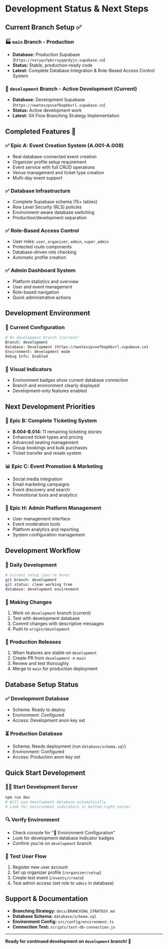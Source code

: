# Development Status & Next Steps

## Current Branch Setup ✅

### 🏭 `main` Branch - Production
- **Database:** Production Supabase (`https://nvryyufpbcruyqqndyjn.supabase.co`)
- **Status:** Stable, production-ready code
- **Latest:** Complete Database Integration & Role-Based Access Control System

### 🚧 `development` Branch - Active Development (Current)
- **Database:** Development Supabase (`https://nwoteszpvvefbopbbvrl.supabase.co`)  
- **Status:** Active development work
- **Latest:** Git Flow Branching Strategy Implementation

## Completed Features 🎉

### ✅ Epic A: Event Creation System (A.001-A.008)
- Real database-connected event creation
- Organizer profile setup requirement
- Event service with full CRUD operations
- Venue management and ticket type creation
- Multi-day event support

### ✅ Database Infrastructure  
- Complete Supabase schema (15+ tables)
- Row Level Security (RLS) policies
- Environment-aware database switching
- Production/development separation

### ✅ Role-Based Access Control
- User roles: `user`, `organizer`, `admin`, `super_admin`
- Protected route components
- Database-driven role checking
- Automatic profile creation

### ✅ Admin Dashboard System
- Platform statistics and overview
- User and event management
- Role-based navigation
- Quick administrative actions

## Development Environment

### 🔧 Current Configuration
```bash
# On development branch (current)
Branch: development
Database: Development (https://nwoteszpvvefbopbbvrl.supabase.co)
Environment: development mode
Debug Info: Enabled
```

### 🎯 Visual Indicators
- Environment badges show current database connection
- Branch and environment clearly displayed
- Development-only features enabled

## Next Development Priorities

### 🎫 Epic B: Complete Ticketing System  
- **B.004-B.014:** 11 remaining ticketing stories
- Enhanced ticket types and pricing
- Advanced seating management
- Group bookings and bulk purchases
- Ticket transfer and resale system

### 📊 Epic C: Event Promotion & Marketing
- Social media integration
- Email marketing campaigns
- Event discovery and search
- Promotional tools and analytics

### 🏢 Epic H: Admin Platform Management
- User management interface
- Event moderation tools
- Platform analytics and reporting
- System configuration management

## Development Workflow

### 🔄 Daily Development
```bash
# Current setup (you're here)
git branch: development
git status: clean working tree
database: development environment
```

### 📝 Making Changes
1. Work on `development` branch (current)
2. Test with development database
3. Commit changes with descriptive messages
4. Push to `origin/development`

### 🚀 Production Releases
1. When features are stable on `development`
2. Create PR from `development` → `main`
3. Review and test thoroughly
4. Merge to `main` for production deployment

## Database Setup Status

### ✅ Development Database
- Schema: Ready to deploy
- Environment: Configured
- Access: Development anon key set

### ⏳ Production Database  
- Schema: Needs deployment (run `database/schema.sql`)
- Environment: Configured
- Access: Production anon key set

## Quick Start Development

### 🏃‍♂️ Start Development Server
```bash
npm run dev
# Will use development database automatically
# Look for environment indicators in bottom-right corner
```

### 🔍 Verify Environment
- Check console for "🔧 Environment Configuration"
- Look for development database indicator badges
- Confirm you're on `development` branch

### 🧪 Test User Flow
1. Register new user account
2. Set up organizer profile (`/organizer/setup`)
3. Create test event (`/events/create`)
4. Test admin access (set role to `admin` in database)

## Support & Documentation

- **Branching Strategy:** `docs/BRANCHING_STRATEGY.md`
- **Database Schema:** `database/schema.sql`
- **Environment Config:** `src/config/environment.ts`
- **Connection Test:** `scripts/test-db-connection.js`

---

**Ready for continued development on `development` branch! 🚀**